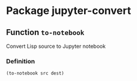 # Package jupyter-convert


## Function `to-notebook`

Convert Lisp source to Jupyter notebook

### Definition

```lisp
(to-notebook src dest)
```
